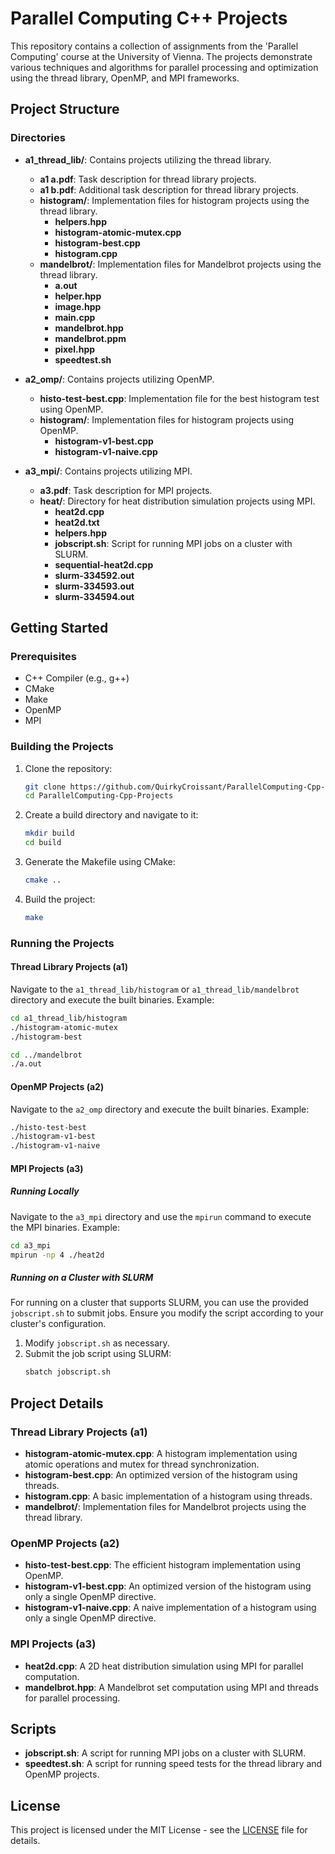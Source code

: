 # Parallel Computing C++ Projects

This repository contains a collection of assignments from the 'Parallel Computing' course at the University of Vienna. The projects demonstrate various techniques and algorithms for parallel processing and optimization using the thread library, OpenMP, and MPI frameworks.

## Project Structure

### Directories

- **a1_thread_lib/**: Contains projects utilizing the thread library.
  - **a1 a.pdf**: Task description for thread library projects.
  - **a1 b.pdf**: Additional task description for thread library projects.
  - **histogram/**: Implementation files for histogram projects using the thread library.
    - **helpers.hpp**
    - **histogram-atomic-mutex.cpp**
    - **histogram-best.cpp**
    - **histogram.cpp**
  - **mandelbrot/**: Implementation files for Mandelbrot projects using the thread library.
    - **a.out**
    - **helper.hpp**
    - **image.hpp**
    - **main.cpp**
    - **mandelbrot.hpp**
    - **mandelbrot.ppm**
    - **pixel.hpp**
    - **speedtest.sh**

- **a2_omp/**: Contains projects utilizing OpenMP.
  - **histo-test-best.cpp**: Implementation file for the best histogram test using OpenMP.
  - **histogram/**: Implementation files for histogram projects using OpenMP.
    - **histogram-v1-best.cpp**
    - **histogram-v1-naive.cpp**

- **a3_mpi/**: Contains projects utilizing MPI.
  - **a3.pdf**: Task description for MPI projects.
  - **heat/**: Directory for heat distribution simulation projects using MPI.
    - **heat2d.cpp**
    - **heat2d.txt**
    - **helpers.hpp**
    - **jobscript.sh**: Script for running MPI jobs on a cluster with SLURM.
    - **sequential-heat2d.cpp**
    - **slurm-334592.out**
    - **slurm-334593.out**
    - **slurm-334594.out**

## Getting Started

### Prerequisites

- C++ Compiler (e.g., g++)
- CMake
- Make
- OpenMP
- MPI

### Building the Projects

1. Clone the repository:
   ```bash
   git clone https://github.com/QuirkyCroissant/ParallelComputing-Cpp-Projects.git
   cd ParallelComputing-Cpp-Projects
   ```
2. Create a build directory and navigate to it:
	```bash
	mkdir build
	cd build
	```
3. Generate the Makefile using CMake:
	```bash
	cmake ..
	```
4. Build the project:
	```bash
	make
	```

### Running the Projects

#### Thread Library Projects (a1)

Navigate to the `a1_thread_lib/histogram` or `a1_thread_lib/mandelbrot` directory and execute the built binaries. Example:

```bash
cd a1_thread_lib/histogram
./histogram-atomic-mutex
./histogram-best

cd ../mandelbrot
./a.out
```

#### OpenMP Projects (a2)

Navigate to the `a2_omp` directory and execute the built binaries. Example:

```bash
./histo-test-best
./histogram-v1-best
./histogram-v1-naive
```

#### MPI Projects (a3)

##### Running Locally

Navigate to the `a3_mpi` directory and use the `mpirun` command to execute the MPI binaries. Example:

```bash
cd a3_mpi
mpirun -np 4 ./heat2d
```

##### Running on a Cluster with SLURM

For running on a cluster that supports SLURM, you can use the provided `jobscript.sh` to submit jobs. Ensure you modify the script according to your cluster's configuration.

1. Modify `jobscript.sh` as necessary.
2. Submit the job script using SLURM:
   ```bash
   sbatch jobscript.sh
	```

## Project Details

### Thread Library Projects (a1)

- **histogram-atomic-mutex.cpp**: A histogram implementation using atomic operations and mutex for thread synchronization.
- **histogram-best.cpp**: An optimized version of the histogram using threads.
- **histogram.cpp**: A basic implementation of a histogram using threads.
- **mandelbrot/**: Implementation files for Mandelbrot projects using the thread library.

### OpenMP Projects (a2)

- **histo-test-best.cpp**: The efficient histogram implementation using OpenMP.
- **histogram-v1-best.cpp**: An optimized version of the histogram using only a single OpenMP directive.
- **histogram-v1-naive.cpp**: A naive implementation of a histogram using only a single OpenMP directive.

### MPI Projects (a3)

- **heat2d.cpp**: A 2D heat distribution simulation using MPI for parallel computation.
- **mandelbrot.hpp**: A Mandelbrot set computation using MPI and threads for parallel processing.

## Scripts

- **jobscript.sh**: A script for running MPI jobs on a cluster with SLURM.
- **speedtest.sh**: A script for running speed tests for the thread library and OpenMP projects.

## License

This project is licensed under the MIT License - see the [LICENSE](LICENSE) file for details.


